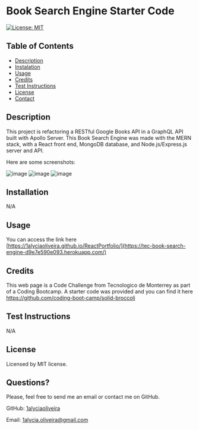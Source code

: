 # Book Search Engine Starter Code

[![License: MIT](https://img.shields.io/badge/License-MIT-yellow.svg)](https://opensource.org/licenses/MIT)
  
## Table of Contents
* [Description](#description)
* [Instalation](#instalation)
* [Usage](#usage)
* [Credits](#credits)
* [Test Instructions](#test-instructions)
* [License](#license)
* [Contact](#contact)

## Description
This project is refactoring a RESTful Google Books API in a GraphQL API built with Apollo Server. This Book Search Engine was made with the MERN stack, with a React front end, MongoDB database, and Node.js/Express.js server and API.

Here are some screenshots:

![image](https://github.com/1alyciaoliveira/BookSearchEngine/assets/108914238/3cff2a7b-d1ef-4d2e-9c51-ce431eedd725)
![image](https://github.com/1alyciaoliveira/BookSearchEngine/assets/108914238/db9c047f-ea37-41ee-8e99-dc41b2a81c23)
![image](https://github.com/1alyciaoliveira/BookSearchEngine/assets/108914238/873095e2-9cb3-4844-8705-90a512b0fdf9)

## Installation
N/A

## Usage
You can access the link here [https://1alyciaoliveira.github.io/ReactPortfolio/](https://tec-book-search-engine-d9e7e590e093.herokuapp.com/)

## Credits
This web page is a Code Challenge from Tecnologico de Monterrey as part of a Coding Bootcamp. A starter code was provided and you can find it here https://github.com/coding-boot-camp/solid-broccoli

## Test Instructions
N/A

## License
Licensed by MIT license.

## Questions?
Please, feel free to send me an email or contact me on GitHub.

GitHub: [1alyciaoliveira](https://github.com/1alyciaoliveira)

Email: 1alycia.oliveira@gmail.com


